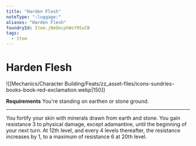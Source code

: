 ```yaml
---
title: "Harden Flesh"
noteType: ":luggage:"
aliases: "Harden Flesh"
foundryId: Item.jNeOecphWsY9SvCB
tags:
  - Item
---
```


# Harden Flesh
![[Mechanics/Character Building/Feats/zz_asset-files/icons-sundries-books-book-red-exclamation.webp|150]]

**Requirements** You're standing on earthen or stone ground.

* * *

You fortify your skin with minerals drawn from earth and stone. You gain resistance 3 to physical damage, except adamantine, until the beginning of your next turn. At 12th level, and every 4 levels thereafter, the resistance increases by 1, to a maximum of resistance 6 at 20th level.
